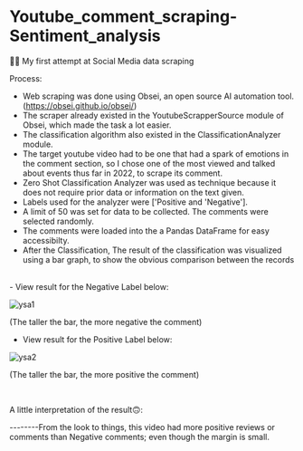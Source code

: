 # Youtube_comment_scraping-Sentiment_analysis
🎉🎉 My first attempt at Social Media data scraping


Process:
- Web scraping was done using Obsei, an open source AI automation tool. (https://obsei.github.io/obsei/)
- The scraper already existed in the YoutubeScrapperSource module of Obsei, which made the task a lot easier.
- The classification algorithm also existed in the ClassificationAnalyzer module.
- The target youtube video had to be one that had a spark of emotions in the comment section, so I chose one of the most viewed and talked about events thus far in 2022, to scrape its comment. 
- Zero Shot Classification Analyzer was used as technique because it does not require prior data or information on the text given. 
- Labels used for the analyzer were ['Positive and 'Negative'].
- A limit of 50 was set for data to be collected. The comments were selected randomly.
- The comments were loaded into the a Pandas DataFrame for easy accessibilty.
- After the Classification, The result of the classification was visualized using a bar graph, to show the obvious comparison between the records


<br>
- View result for the Negative Label below:

![ysa1](https://user-images.githubusercontent.com/43454449/174496941-41385e35-0352-440a-a892-caf9ad3dbfb4.PNG)

(The taller the bar, the more negative the comment)

- View result for the Positive Label below:

![ysa2](https://user-images.githubusercontent.com/43454449/174497017-e2b05fbe-6635-4393-b2cd-34aeb69952e5.PNG)

(The taller the bar, the more positive the comment)


<br>

A little interpretation of the result🙃:

--------From the look to things, this video had more positive reviews or comments than Negative comments; even though the margin is small.

